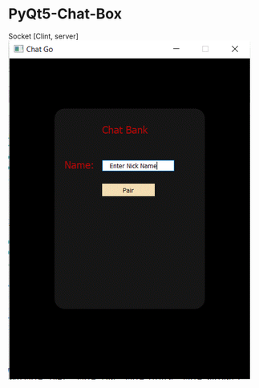 # PyQt5-Chat-Box
Socket [Clint, server]<br>
![UI](https://github.com/Vaibhavraj-nath-chauhan/PyQt5-Chat-Box/blob/main/UI.GIF)
